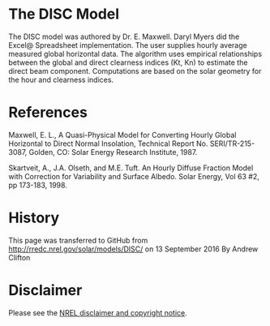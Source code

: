 # The DISC Model

The DISC model was authored by Dr. E. Maxwell. Daryl Myers did the Excel@ Spreadsheet implementation. The user supplies hourly average measured global horizontal data. The algorithm uses empirical relationships between the global and direct clearness indices (Kt, Kn) to estimate the direct beam component. Computations are based on the solar geometry for the hour and clearness indices.

# References
Maxwell, E. L., A Quasi-Physical Model for Converting Hourly Global Horizontal to Direct Normal Insolation, Technical Report No. SERI/TR-215-3087, Golden, CO: Solar Energy Research Institute, 1987.

Skartveit, A., J.A. Olseth, and M.E. Tuft. An Hourly Diffuse Fraction Model with Correction for Variability and Surface Albedo. Solar Energy, Vol 63 #2, pp 173-183, 1998.

# History
This page was transferred to GitHub from http://rredc.nrel.gov/solar/models/DISC/ on 13 September 2016 By Andrew Clifton

# Disclaimer
Please see the [NREL disclaimer and copyright notice](http://www.nrel.gov/disclaimer.html).
